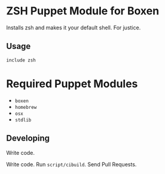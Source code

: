 # ZSH Puppet Module for Boxen

Installs zsh and makes it your default shell. For justice.

## Usage

```puppet
include zsh
```

# Required Puppet Modules

* `boxen`
* `homebrew`
* `osx`
* `stdlib`

## Developing

Write code.

Write code. Run `script/cibuild`. Send Pull Requests.

